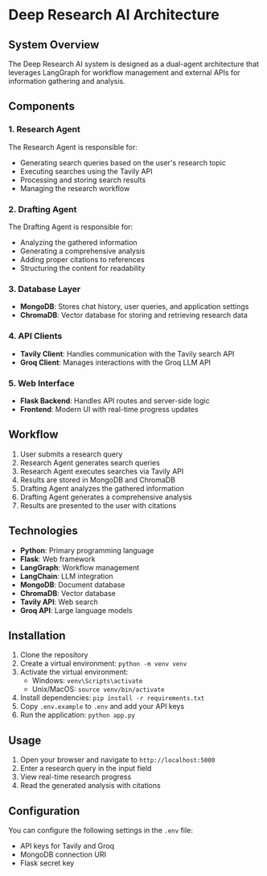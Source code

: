 # Deep Research AI Architecture

## System Overview

The Deep Research AI system is designed as a dual-agent architecture that leverages LangGraph for workflow management and external APIs for information gathering and analysis.

## Components

### 1. Research Agent

The Research Agent is responsible for:
- Generating search queries based on the user's research topic
- Executing searches using the Tavily API
- Processing and storing search results
- Managing the research workflow

### 2. Drafting Agent

The Drafting Agent is responsible for:
- Analyzing the gathered information
- Generating a comprehensive analysis
- Adding proper citations to references
- Structuring the content for readability

### 3. Database Layer

- **MongoDB**: Stores chat history, user queries, and application settings
- **ChromaDB**: Vector database for storing and retrieving research data

### 4. API Clients

- **Tavily Client**: Handles communication with the Tavily search API
- **Groq Client**: Manages interactions with the Groq LLM API

### 5. Web Interface

- **Flask Backend**: Handles API routes and server-side logic
- **Frontend**: Modern UI with real-time progress updates

## Workflow

1. User submits a research query
2. Research Agent generates search queries
3. Research Agent executes searches via Tavily API
4. Results are stored in MongoDB and ChromaDB
5. Drafting Agent analyzes the gathered information
6. Drafting Agent generates a comprehensive analysis
7. Results are presented to the user with citations

## Technologies

- **Python**: Primary programming language
- **Flask**: Web framework
- **LangGraph**: Workflow management
- **LangChain**: LLM integration
- **MongoDB**: Document database
- **ChromaDB**: Vector database
- **Tavily API**: Web search
- **Groq API**: Large language models

## Installation

1. Clone the repository
2. Create a virtual environment: `python -m venv venv`
3. Activate the virtual environment:
   - Windows: `venv\Scripts\activate`
   - Unix/MacOS: `source venv/bin/activate`
4. Install dependencies: `pip install -r requirements.txt`
5. Copy `.env.example` to `.env` and add your API keys
6. Run the application: `python app.py`

## Usage

1. Open your browser and navigate to `http://localhost:5000`
2. Enter a research query in the input field
3. View real-time research progress
4. Read the generated analysis with citations

## Configuration

You can configure the following settings in the `.env` file:
- API keys for Tavily and Groq
- MongoDB connection URI
- Flask secret key

